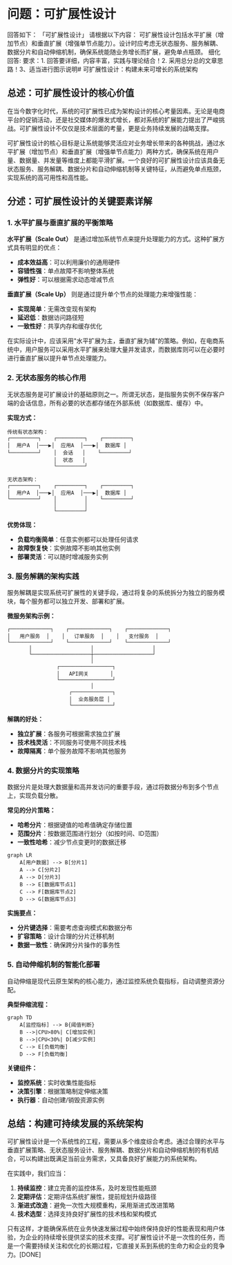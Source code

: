 # 问题：可扩展性设计
回答如下：
「可扩展性设计」 请根据以下内容：
可扩展性设计包括水平扩展（增加节点）和垂直扩展（增强单节点能力）。设计时应考虑无状态服务、服务解耦、数据分片和自动伸缩机制，确保系统能随业务增长而扩展，避免单点瓶颈。
 细化回答: 
 要求：1. 回答要详细，内容丰富，实践与理论结合！2. 采用总分总的文章思路！3、适当进行图示说明# 可扩展性设计：构建未来可增长的系统架构

## 总述：可扩展性设计的核心价值

在当今数字化时代，系统的可扩展性已成为架构设计的核心考量因素。无论是电商平台的促销活动，还是社交媒体的爆发式增长，都对系统的扩展能力提出了严峻挑战。可扩展性设计不仅仅是技术层面的考量，更是业务持续发展的战略支撑。

可扩展性设计的核心目标是让系统能够灵活应对业务增长带来的各种挑战，通过水平扩展（增加节点）和垂直扩展（增强单节点能力）两种方式，确保系统在用户量、数据量、并发量等维度上都能平滑扩展。一个良好的可扩展性设计应该具备无状态服务、服务解耦、数据分片和自动伸缩机制等关键特征，从而避免单点瓶颈，实现系统的高可用性和高性能。

## 分述：可扩展性设计的关键要素详解

### 1. 水平扩展与垂直扩展的平衡策略

**水平扩展（Scale Out）** 是通过增加系统节点来提升处理能力的方式。这种扩展方式具有明显的优点：
- **成本效益高**：可以利用廉价的通用硬件
- **容错性强**：单点故障不影响整体系统
- **弹性好**：可以根据需求动态增减节点

**垂直扩展（Scale Up）** 则是通过提升单个节点的处理能力来增强性能：
- **实现简单**：无需改变现有架构
- **延迟低**：数据访问路径短
- **一致性好**：共享内存和缓存优化

在实际设计中，应该采用"水平扩展为主，垂直扩展为辅"的策略。例如，在电商系统中，用户服务可以采用水平扩展来处理大量并发请求，而数据库则可以在必要时进行垂直扩展以提升单节点处理能力。

### 2. 无状态服务的核心作用

无状态服务是可扩展设计的基础原则之一。所谓无状态，是指服务实例不保存客户端的会话信息，所有必要的状态都存储在外部系统（如数据库、缓存）中。

**实现方式：**
```
传统有状态架构：
┌─────────┐    ┌─────────┐    ┌─────────┐
│  用户A  │───▶│  应用A  │───▶│  数据库 │
└─────────┘    │  会话   │    └─────────┘
               │  状态   │
               └─────────┘

无状态架构：
┌─────────┐    ┌─────────┐    ┌─────────┐
│  用户A  │───▶│  应用A  │───▶│  数据库 │
└─────────┘    │         │    └─────────┘
               │         │
               └─────────┘
```

**优势体现：**
- **负载均衡简单**：任意实例都可以处理任何请求
- **故障恢复快**：实例故障不影响其他实例
- **部署灵活**：可以随时增减服务实例

### 3. 服务解耦的架构实践

服务解耦是实现系统可扩展性的关键手段，通过将复杂的系统拆分为独立的服务模块，每个服务都可以独立开发、部署和扩展。

**微服务架构示例：**
```
┌─────────────┐    ┌─────────────┐    ┌─────────────┐
│   用户服务  │    │   订单服务  │    │   支付服务  │
└─────────────┘    └─────────────┘    └─────────────┘
       │                   │                   │
       └───────────────────┼───────────────────┘
                           │
                ┌─────────────────┐
                │   API网关       │
                └─────────────────┘
                           │
                    ┌─────────────┐
                    │  业务服务层 │
                    └─────────────┘
```

**解耦的好处：**
- **独立扩展**：各服务可根据需求独立扩展
- **技术栈灵活**：不同服务可使用不同技术栈
- **故障隔离**：单个服务故障不影响其他服务

### 4. 数据分片的实现策略

数据分片是处理大数据量和高并发访问的重要手段，通过将数据分布到多个节点上，实现负载分散。

**常见的分片策略：**
- **哈希分片**：根据键值的哈希值确定存储位置
- **范围分片**：按数据范围进行划分（如按时间、ID范围）
- **一致性哈希**：减少节点变更时的数据迁移

```mermaid
graph LR
    A[用户数据] --> B[分片1]
    A --> C[分片2]
    A --> D[分片3]
    B --> E[数据库节点1]
    C --> F[数据库节点2]
    D --> G[数据库节点3]
```

**实施要点：**
- **分片键选择**：需要考虑查询模式和数据分布
- **扩容策略**：设计合理的分片迁移机制
- **数据一致性**：确保跨分片操作的事务性

### 5. 自动伸缩机制的智能化部署

自动伸缩是现代云原生架构的核心能力，通过监控系统负载指标，自动调整资源分配。

**典型伸缩流程：**
```mermaid
graph TD
    A[监控指标] --> B{阈值判断}
    B -->|CPU>80%| C[增加实例]
    B -->|CPU<30%| D[减少实例]
    C --> E[负载均衡]
    D --> F[负载均衡]
```

**关键组件：**
- **监控系统**：实时收集性能指标
- **决策引擎**：根据策略制定伸缩决策
- **执行器**：自动创建/销毁资源实例

## 总结：构建可持续发展的系统架构

可扩展性设计是一个系统性的工程，需要从多个维度综合考虑。通过合理的水平与垂直扩展策略、无状态服务设计、服务解耦、数据分片和自动伸缩机制的有机结合，可以构建出既满足当前业务需求，又具备良好扩展能力的系统架构。

在实践中，我们应当：
1. **持续监控**：建立完善的监控体系，及时发现性能瓶颈
2. **定期评估**：定期评估系统扩展性，提前规划升级路径
3. **渐进式改造**：避免一次性大规模重构，采用渐进式改进策略
4. **技术选型**：选择支持良好扩展性的技术栈和架构模式

只有这样，才能确保系统在业务快速发展过程中始终保持良好的性能表现和用户体验，为企业的持续增长提供坚实的技术支撑。可扩展性设计不是一次性的任务，而是一个需要持续关注和优化的长期过程，它直接关系到系统的生命力和企业的竞争力。[DONE]